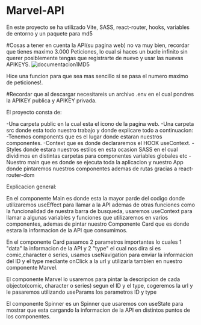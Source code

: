 # Marvel-API
En este proyecto se ha utilizado Vite, SASS, react-router, hooks, variables de entorno y un paquete para md5


#Cosas a tener en cuenta la API(su pagina web) no va muy bien, recordar que tienes maximo 3.000 Peticiones,
lo cual si haces un bucle infinito sin querer posiblemente tengas que registrarte de nuevo y usar las nuevas APIKEYS.
![documentacion1MD5](https://user-images.githubusercontent.com/78969670/222977056-f22d155b-7121-4f3a-b24f-e50cab851c46.PNG)

Hice una funcion para que sea mas sencillo si se pasa el numero maximo de peticiones!.

#Recordar que al descargar necesitareis un archivo .env en el cual pondres la APIKEY publica y APIKEY privada.

El proyecto consta de: 

  -Una carpeta public en la cual esta el icono de la pagina web.
  -Una carpeta src donde esta todo nuestro trabajo y donde explicare todo a continuacion:
    -Tenemos components que es el lugar donde estaran nuestros componentes.
    -Context que es donde declararemos el HOOK useContext.
    -Styles donde estara nuestros estilos en esta ocasion SASS en el cual dividimos en distintas carpetas para componentes
    variables globales etc
    -Nuestro main que es donde se ejecuta toda la aplicacion y nuestro App donde pintaremos nuestros componentes ademas de
    rutas gracias a react-router-dom
 
 
 Explicacion general:
 
 
 En el componente Main es donde esta la mayor parde del codigo donde utilizaremos useEffect para llamar a la API ademas de otras funciones
 como la funcionalidad de nuestra barra de busqueda, usaremos useContext para llamar a algunas variables y funciones que utilizaremos en varios
 componentes, ademas de pintar nuestro Componente Card que es donde estara la informacion de la API que consumimos.
 
 En el componente Card pasamos 2 parametros importantes lo cuales 1 "data" la informacion de la API y 2 "type" el cual nos dira si es comic,character
 o series, usamos useNavigation para enviar la informacion del ID y el type mediante onClick a la url y utilizarla tambien en nuestro componente Marvel.
 
 El componente Marvel lo usaremos para pintar la descripcion de cada objecto(comic, character o series) segun el ID y el type, cogeremos la url y le pasaremos
 utilizando useParams los parametros ID y type
 
 El componente Spinner es un Spinner que usaremos con useState para mostrar que esta cargando la informacion de la API en distintos puntos de los componentes.
